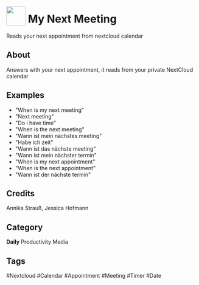 # <img src="https://raw.githack.com/FortAwesome/Font-Awesome/master/svgs/solid/calendar-day.svg" card_color="#40DBB0" width="50" height="50" style="vertical-align:bottom"/> My Next Meeting
Reads your next appointment from nextcloud calendar

## About
Answers with your next appointment, it reads from your private NextCloud calendar

## Examples
* "When is my next meeting"
* "Next meeting"
* "Do i have time"
* "When is the next meeting"
* "Wann ist mein nächstes meeting"
* "Habe ich zeit"
* "Wann ist das nächste meeting"
* "Wann ist mein nächster termin"
* "When is my next appointment"
* "When is the next appointment"
* "Wann ist der nächste termin"

## Credits
Annika Strauß, Jessica Hofmann

## Category
**Daily**
Productivity
Media

## Tags
#Nextcloud
#Calendar
#Appointment
#Meeting
#Timer
#Date

